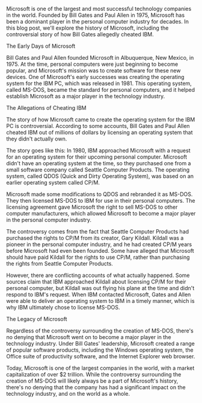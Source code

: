 Microsoft is one of the largest and most successful technology companies in the world. Founded by Bill Gates and Paul Allen in 1975, Microsoft has been a dominant player in the personal computer industry for decades. In this blog post, we'll explore the history of Microsoft, including the controversial story of how Bill Gates allegedly cheated IBM.

The Early Days of Microsoft

Bill Gates and Paul Allen founded Microsoft in Albuquerque, New Mexico, in 1975. At the time, personal computers were just beginning to become popular, and Microsoft's mission was to create software for these new devices. One of Microsoft's early successes was creating the operating system for the IBM PC, which was released in 1981. This operating system, called MS-DOS, became the standard for personal computers, and it helped establish Microsoft as a major player in the technology industry.

The Allegations of Cheating IBM

The story of how Microsoft came to create the operating system for the IBM PC is controversial. According to some accounts, Bill Gates and Paul Allen cheated IBM out of millions of dollars by licensing an operating system that they didn't actually own.

The story goes like this: In 1980, IBM approached Microsoft with a request for an operating system for their upcoming personal computer. Microsoft didn't have an operating system at the time, so they purchased one from a small software company called Seattle Computer Products. The operating system, called QDOS (Quick and Dirty Operating System), was based on an earlier operating system called CP/M.

Microsoft made some modifications to QDOS and rebranded it as MS-DOS. They then licensed MS-DOS to IBM for use in their personal computers. The licensing agreement gave Microsoft the right to sell MS-DOS to other computer manufacturers, which allowed Microsoft to become a major player in the personal computer industry.

The controversy comes from the fact that Seattle Computer Products had purchased the rights to CP/M from its creator, Gary Kildall. Kildall was a pioneer in the personal computer industry, and he had created CP/M years before Microsoft had even been founded. Some have alleged that Microsoft should have paid Kildall for the rights to use CP/M, rather than purchasing the rights from Seattle Computer Products.

However, there are conflicting accounts of what actually happened. Some sources claim that IBM approached Kildall about licensing CP/M for their personal computer, but Kildall was out flying his plane at the time and didn't respond to IBM's request. When IBM contacted Microsoft, Gates and Allen were able to deliver an operating system to IBM in a timely manner, which is why IBM ultimately chose to license MS-DOS.

The Legacy of Microsoft

Regardless of the controversy surrounding the creation of MS-DOS, there's no denying that Microsoft went on to become a major player in the technology industry. Under Bill Gates' leadership, Microsoft created a range of popular software products, including the Windows operating system, the Office suite of productivity software, and the Internet Explorer web browser.

Today, Microsoft is one of the largest companies in the world, with a market capitalization of over $2 trillion. While the controversy surrounding the creation of MS-DOS will likely always be a part of Microsoft's history, there's no denying that the company has had a significant impact on the technology industry, and on the world as a whole.
